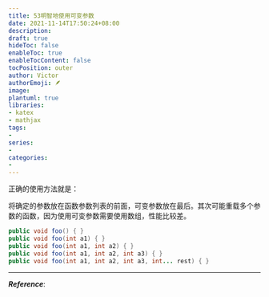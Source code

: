 ```yaml
---
title: 53明智地使用可变参数
date: 2021-11-14T17:50:24+08:00
description:
draft: true
hideToc: false
enableToc: true
enableTocContent: false
tocPosition: outer
author: Victor
authorEmoji: 🪶
image:
plantuml: true
libraries:
- katex
- mathjax
tags:
-
series:
-
categories:
-
---
```






正确的使用方法就是：

将确定的参数放在函数参数列表的前面，可变参数放在最后。其次可能重载多个参数的函数，因为使用可变参数需要使用数组，性能比较差。

```java
public void foo() { }
public void foo(int a1) { }
public void foo(int a1, int a2) { }
public void foo(int a1, int a2, int a3) { }
public void foo(int a1, int a2, int a3, int... rest) { }
```







---

***Reference***:

